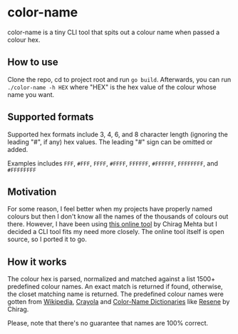 # color-name

color-name is a tiny CLI tool that spits out a colour name when passed a colour hex.

## How to use
Clone the repo, cd to project root and run `go build`. Afterwards, you can run `./color-name -h HEX` where "HEX" is the hex value of the colour whose name you want.

## Supported formats 
Supported hex formats include 3, 4, 6, and 8 character length (ignoring the leading "#", if any) hex values. The leading "#" sign can be omitted or added. 

Examples includes `FFF`, `#FFF`, `FFFF`, `#FFFF`, `FFFFFF`, `#FFFFFF`, `FFFFFFFF`, and `#FFFFFFFF`

## Motivation
For some reason, I feel better when my projects have properly named colours but then I don't know all the names of the
 thousands of colours out there. 
 However, I have been using [this online tool](http://chir.ag/projects/name-that-color) by Chirag Mehta but I decided a
  CLI tool fits my need more closely. The online tool itself is open source, so I ported it to go.
  
## How it works
The colour hex is parsed, normalized and matched against a list 1500+ predefined colour names. An exact match is returned if found, otherwise, the closet matching name is returned. The predefined colour names were gotten from
  [Wikipedia](http://en.wikipedia.org/wiki/List_of_colors), [Crayola](http://en.wikipedia.org/wiki/List_of_Crayola_crayon_colors) 
  and [Color-Name Dictionaries](http://www-swiss.ai.mit.edu/~jaffer/Color/Dictionaries.html) like [Resene](http://www-swiss.ai.mit.edu/~jaffer/Color/resenecolours.txt) by Chirag.
  
  Please, note that there's no guarantee that names are 100% correct. 
  
 
